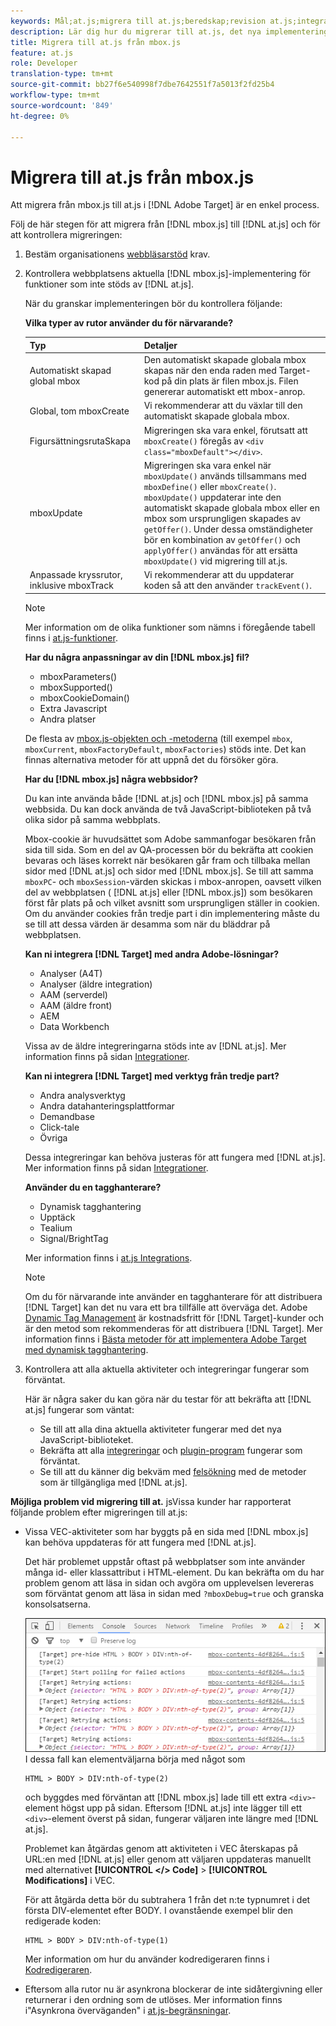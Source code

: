 ```yaml
---
keywords: Mål;at.js;migrera till at.js;beredskap;revision at.js;integration at.js
description: Lär dig hur du migrerar till at.js, det nya implementeringsbiblioteket för Adobe Target som är utformat för både vanliga webbimplementeringar och Single Page-program (SPA).
title: Migrera till at.js från mbox.js
feature: at.js
role: Developer
translation-type: tm+mt
source-git-commit: bb27f6e540998f7dbe7642551f7a5013f2fd25b4
workflow-type: tm+mt
source-wordcount: '849'
ht-degree: 0%

---
```



# Migrera till at.js från mbox.js

Att migrera från mbox.js till at.js i [!DNL Adobe Target] är en enkel process.

Följ de här stegen för att migrera från [!DNL mbox.js] till [!DNL at.js] och för att kontrollera migreringen:

1. Bestäm organisationens [webbläsarstöd](/help/c-implementing-target/c-considerations-before-you-implement-target/supported-browsers.md#reference_01B4BF99E7D545A7998773202A2F6100) krav.
1. Kontrollera webbplatsens aktuella [!DNL mbox.js]-implementering för funktioner som inte stöds av [!DNL at.js].

   När du granskar implementeringen bör du kontrollera följande:

   **Vilka typer av rutor använder du för närvarande?**

   | Typ | Detaljer |
   |--- |--- |
   | Automatiskt skapad global mbox | Den automatiskt skapade globala mbox skapas när den enda raden med Target-kod på din plats är filen mbox.js. Filen genererar automatiskt ett mbox-anrop. |
   | Global, tom mboxCreate | Vi rekommenderar att du växlar till den automatiskt skapade globala mbox. |
   | FigursättningsrutaSkapa | Migreringen ska vara enkel, förutsatt att `mboxCreate()` föregås av `<div class="mboxDefault"></div>`. |
   | mboxUpdate | Migreringen ska vara enkel när `mboxUpdate()` används tillsammans med `mboxDefine()` eller `mboxCreate()`. `mboxUpdate()` uppdaterar inte den automatiskt skapade globala mbox eller en mbox som ursprungligen skapades av  `getOffer()`. Under dessa omständigheter bör en kombination av `getOffer()` och `applyOffer()` användas för att ersätta `mboxUpdate()` vid migrering till at.js. |
   | Anpassade kryssrutor, inklusive mboxTrack | Vi rekommenderar att du uppdaterar koden så att den använder `trackEvent()`. |

   >[!NOTE]
   >
   >Mer information om de olika funktioner som nämns i föregående tabell finns i [at.js-funktioner](/help/c-implementing-target/c-implementing-target-for-client-side-web/cmp-atjs-functions.md).

   **Har du några anpassningar av din  [!DNL mbox.js] fil?**

   * mboxParameters()
   * mboxSupported()
   * mboxCookieDomain()
   * Extra Javascript
   * Andra platser

   De flesta av [mbox.js-objekten och -metoderna](/help/c-target/c-visitor-profile/variables-profiles-parameters-methods.md#section_8C78059D15D9452F95636A5640188537) (till exempel `mbox`, `mboxCurrent`, `mboxFactoryDefault`, `mboxFactories`) stöds inte. Det kan finnas alternativa metoder för att uppnå det du försöker göra.

   **Har du  [!DNL mbox.js] några webbsidor?**

   Du kan inte använda både [!DNL at.js] och [!DNL mbox.js] på samma webbsida. Du kan dock använda de två JavaScript-biblioteken på två olika sidor på samma webbplats.

   Mbox-cookie är huvudsättet som Adobe sammanfogar besökaren från sida till sida. Som en del av QA-processen bör du bekräfta att cookien bevaras och läses korrekt när besökaren går fram och tillbaka mellan sidor med [!DNL at.js] och sidor med [!DNL mbox.js]. Se till att samma `mboxPC`- och `mboxSession`-värden skickas i mbox-anropen, oavsett vilken del av webbplatsen ( [!DNL at.js] eller [!DNL mbox.js]) som besökaren först får plats på och vilket avsnitt som ursprungligen ställer in cookien. Om du använder cookies från tredje part i din implementering måste du se till att dessa värden är desamma som när du bläddrar på webbplatsen.

   **Kan ni integrera  [!DNL Target] med andra Adobe-lösningar?**

   * Analyser (A4T)
   * Analyser (äldre integration)
   * AAM (serverdel)
   * AAM (äldre front)
   * AEM
   * Data Workbench

   Vissa av de äldre integreringarna stöds inte av [!DNL at.js]. Mer information finns på sidan [Integrationer](/help/c-implementing-target/c-implementing-target-for-client-side-web/c-how-atjs-works/target-atjs-integrations.md#concept_C100BC4F073C4B57A608B309D0157B39).

   **Kan ni integrera  [!DNL Target] med verktyg från tredje part?**

   * Andra analysverktyg
   * Andra datahanteringsplattformar
   * Demandbase
   * Click-tale
   * Övriga

   Dessa integreringar kan behöva justeras för att fungera med [!DNL at.js]. Mer information finns på sidan [Integrationer](/help/c-implementing-target/c-implementing-target-for-client-side-web/c-how-atjs-works/target-atjs-integrations.md#concept_C100BC4F073C4B57A608B309D0157B39).

   **Använder du en tagghanterare?**

   * Dynamisk tagghantering
   * Upptäck
   * Tealium
   * Signal/BrightTag

   Mer information finns i [at.js Integrations](/help/c-implementing-target/c-implementing-target-for-client-side-web/c-how-atjs-works/target-atjs-integrations.md#concept_C100BC4F073C4B57A608B309D0157B39).

   >[!NOTE]
   >
   >Om du för närvarande inte använder en tagghanterare för att distribuera [!DNL Target] kan det nu vara ett bra tillfälle att överväga det. Adobe [Dynamic Tag Management](https://dtm.adobe.com) är kostnadsfritt för [!DNL Target]-kunder och är den metod som rekommenderas för att distribuera [!DNL Target]. Mer information finns i [Bästa metoder för att implementera Adobe Target med dynamisk tagghantering](https://experienceleague.adobe.com/docs/dtm/implementing/overview.html).

1. Kontrollera att alla aktuella aktiviteter och integreringar fungerar som förväntat.

   Här är några saker du kan göra när du testar för att bekräfta att [!DNL at.js] fungerar som väntat:

   * Se till att alla dina aktuella aktiviteter fungerar med det nya JavaScript-biblioteket.
   * Bekräfta att alla [integreringar](/help/c-implementing-target/c-implementing-target-for-client-side-web/c-how-atjs-works/target-atjs-integrations.md#concept_C100BC4F073C4B57A608B309D0157B39) och [plugin-program](/help/c-implementing-target/c-implementing-target-for-client-side-web/t-mbox-download/c-target-atjs-implementation/target-atjs-plugins.md#concept_F5D4C0A4DACF41409CC42FDD93B13FAF) fungerar som förväntat.
   * Se till att du känner dig bekväm med [felsökning](/help/c-implementing-target/c-implementing-target-for-client-side-web/c-target-debugging-atjs/target-debugging-atjs.md#concept_CAE591DA8C404C22917584ECD4F7494F) med de metoder som är tillgängliga med [!DNL at.js].

**Möjliga problem vid migrering till at.** jsVissa kunder har rapporterat följande problem efter migreringen till at.js:

* Vissa VEC-aktiviteter som har byggts på en sida med [!DNL mbox.js] kan behöva uppdateras för att fungera med [!DNL at.js].

   Det här problemet uppstår oftast på webbplatser som inte använder många id- eller klassattribut i HTML-element. Du kan bekräfta om du har problem genom att läsa in sidan och avgöra om upplevelsen levereras som förväntat genom att läsa in sidan med `?mboxDebug=true` och granska konsolsatserna.

   ![](assets/mboxdebug.png)
I dessa fall kan elementväljarna börja med något som

   ```
   HTML > BODY > DIV:nth-of-type(2)
   ```

   och byggdes med förväntan att [!DNL mbox.js] lade till ett extra `<div>`-element högst upp på sidan. Eftersom [!DNL at.js] inte lägger till ett `<div>`-element överst på sidan, fungerar väljaren inte längre med [!DNL at.js].

   Problemet kan åtgärdas genom att aktiviteten i VEC återskapas på URL:en med [!DNL at.js] eller genom att väljaren uppdateras manuellt med alternativet **[!UICONTROL </> Code]** > **[!UICONTROL Modifications]** i VEC.

   För att åtgärda detta bör du subtrahera 1 från det n:te typnumret i det första DIV-elementet efter BODY. I ovanstående exempel blir den redigerade koden:

   ```
   HTML > BODY > DIV:nth-of-type(1)
   ```

   Mer information om hur du använder kodredigeraren finns i [Kodredigeraren](/help/c-experiences/c-visual-experience-composer/c-vec-code-editor/vec-code-editor.md#concept_B3A6E9EE3A60406DB640E205EA1745B5).

* Eftersom alla rutor nu är asynkrona blockerar de inte sidåtergivning eller returnerar i den ordning som de utlöses. Mer information finns i&quot;Asynkrona överväganden&quot; i [at.js-begränsningar](/help/c-implementing-target/c-implementing-target-for-client-side-web/t-mbox-download/c-target-atjs-implementation/target-atjs-limitations.md#concept_FA99E4D6EC274552BF45E01AFB76CCAE).
